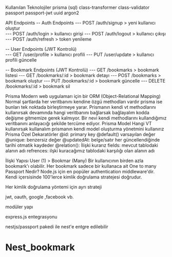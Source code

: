 Kullanılan Teknolojiler
prisma (sql)
class-transformer
class-validator
passport
passport-jwt
uuid
argon2


API Endpoints
-- Auth Endpoints
 --- POST /auth/signup > yeni kullanıcı oluştur  
 --- POST /auth/login > kullanıcı girişi 
 --- POST /auth/logout > kullanıcı çıkışı 
 --- POST /auth/refresh > token yenileme


  -- User Endpoints (JWT Kontrolü)  
  --- GET /user/profile > kullanıcı profili
  --- PUT /user/update > kullanıcı profili güncelle


  -- Bookmark Endpoints (JWT Kontrolü)
   --- GET /bookmarks > bookmark listesi
  --- GET /bookmarks/:id > bookmark detayı 
  --- POST /bookmarks > bookmark oluştur
   --- PUT /bookmarks/:id > bookmark güncelle
    --- DELETE /bookmarks/:id > bookmark sil



Prisma
Modern web uygulamarı için bir ORM (Object-Relational Mapping)
Normal şartlarda her veritbanını kendine özgü methodları vardır prisma ise bunları tek noktada birleştirmeye yarar.
Prismanın kendi vt methodlarını kullanırsak devamında hangi veritbanını bağlarsak bağlayalım kodda değişme gitmemize gerek kalmıyor.
Bir nevi kendi methodlarını kullandığımız veritbanını anlayacığı şekilde tercüme ediyor.
Prisma Model
Hangi VT kullanırsak kullanalım prismanın kendi model oluşturma yönetmini kullanırız
Prisma Özel Dekaratörler
@id: primary key
@default() varsayılan değer
@unique: benzersiz değer
@updatedAt: belge/satır her güncellendiğinde tarihi otmatik kaydeder
@relation(): İlişki kurarız
fields: mevcut tablodaki alanın adı
refrences: ilşki kuracağımız tablodaki karşılığı olan alanın adı

İlişki Yapısı
User (1) > Bookmar (Many)
Bir kullanıcının birden azla bookmark'ı olabilir.
Her bookmark sadece bir kullanaca ait
One to many
Passport Nedir?
Node.js için en popüler authentication middleware'dir. Kendi içersisinde 100'lerce kimlik doğrulama stratejesi doğrudur.

Her kimlik doğrulama yöntemi için ayrı strateji

jwt, oauth, google ,facebook vb.

modüler yapı

express.js entegrasyonu

nestjs/passport pakedi ile nest'e entgre edilebilir

# Nest_bookmark
